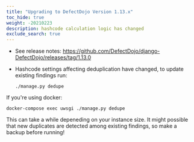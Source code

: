 ```yaml
---
title: "Upgrading to DefectDojo Version 1.13.x"
toc_hide: true
weight: -20210223
description: hashcode calculation logic has changed
exclude_search: true
---
```

- See release notes: https://github.com/DefectDojo/django-DefectDojo/releases/tag/1.13.0
- Hashcode settings affecting deduplication have changed, to update existing findings run:

    `./manage.py dedupe`

If you're using docker:

    docker-compose exec uwsgi ./manage.py dedupe

This can take a while depeneding on your instance size. It might possible that new duplicates are detected among existing findings, so make a backup before running!

